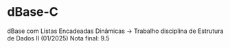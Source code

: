 # dBase-C
dBase com Listas Encadeadas Dinâmicas -> Trabalho disciplina de Estrutura de Dados II (01/2025)
Nota final: 9.5